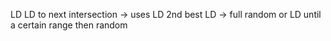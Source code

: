 LD
LD to next intersection -> uses LD
2nd best LD ->
full random or LD until a certain range then random

